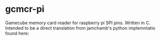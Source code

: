 # gcmcr-pi
Gamecube memory card reader for raspberry pi SPI pins. Written in C.
Intended to be a direct translation from jamchamb's python implemntatio found here: [](https://github.com/jamchamb/gc-memcard-adapter)
